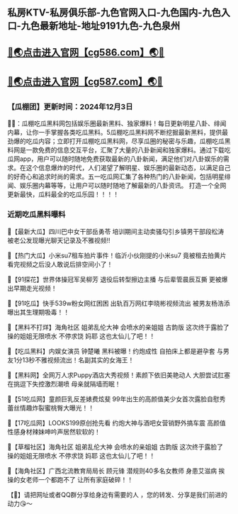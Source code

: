 私房KTV-私房俱乐部-九色官网入口-九色国内-九色入口-九色最新地址-地址9191九色-九色泉州
----
[🔞🌏点击进入官网【cg586.com】🌏🔞](https://haijiao517.github.io/)
----
[🔞🌏点击进入官网【cg587.com】🌏🔞](https://haijiao517.github.io/)
----
<h3>【瓜棚团】更新时间：2024年12月3日</h3>

🔞📢：瓜棚吃瓜黑料网包括娱乐圈最新黑料、独家爆料！每日更新明星八卦、绯闻内幕，让你一手掌握各类吃瓜黑料。5瓜棚吃瓜黑料网不断挖掘最新黑料，提供最劲爆的吃瓜内容；立即打开瓜棚吃瓜黑料网，尽享瓜圈的秘密与乐趣，瓜棚吃瓜黑料网是一款免费的信息交互平台，汇聚了大量的八卦新闻和独家爆料。通过下载吃瓜网app，用户可以随时随地免费获取最新的八卦新闻，满足他们对八卦娱乐的需求。在这个信息爆炸的时代，人们渴望了解明星、娱乐圈的最新动态，以满足自己的好奇心和追求时尚的需求。五一吃瓜网汇集了各种热门的八卦新闻，包括明星绯闻、娱乐圈内幕等等，让用户可以随时随地了解最新的八卦资讯。 打造一个全网更新最快，瓜料最全的吃瓜乐园！！！！

<h3>近期吃瓜黑料曝料</h3>

📢【最新大瓜】四川巴中女干部岳勇苓 培训期间主动卖骚勾引乡镇男干部段松涛 被老公发现曝光聊天记录及不雅视频!!

📢【热门大瓜】小米su7租车拍片事件！临沂小伙刚提的小米su7 竟被租去拍黄片 看完视频之后没人敢说后排空间小了！

📢【91探花】世界体操冠军吴柳芳 退役后转型擦边主播 与后辈管晨辰互撕 更被爆出早期走光视频！

📢【91吃瓜】快手539w粉女网红困困 出轨百万网红李晓彬视频流出 被男友杨浩添曝出其生理期吸毒！！

📢【黑料不打烊】海角社区 姐弟乱伦大神 会喷水的亲姐姐 古韵版 这次终于露脸了 操的姐姐无限喷水 不停求饶 妈耶 这也太仙儿了吧！！

📢【吃瓜黑料】内娱女演员 钟楚曦 黑料被曝！约炮成性 自拍床上都是避孕套 与男友1分13秒不雅视频流出！名副其实的女海王！

📢【黑料网】全网万人求Puppy酒店大秀视频！素颜下依旧美艳动人 大胆尝试肛塞在挑逗下失控激烈潮喷 母亲就隔墙而眠！

📢【51吃瓜网】童颜巨乳反差婊费炫斐 99年出生的高颜值美少女首次露脸自慰秀 蕾丝情趣炸裂蜜桃臀大曝光！！

📢【17吃瓜网】LOOKS199原创抢先看 约炮大神与酒吧女营销野外搞车震 高颜值性感身材辣妹呻吟声居然软软的！

📢【草榴社区】海角社区 姐弟乱伦大神 会喷水的亲姐姐 古韵版 这次终于露脸了 操的姐姐无限喷水 不停求饶 妈耶 这也太仙儿了吧！！

📢【海角社区】广西北流教育局局长 顾元锋 潜规则40多名女教师 身患艾滋病 挨操的女老师一个都跑不了 让所有家庭破碎！！

【🔞】请把网址或者QQ群分享给身边有需要的人 ，您的转发、分享是我们前进的动力😘～
